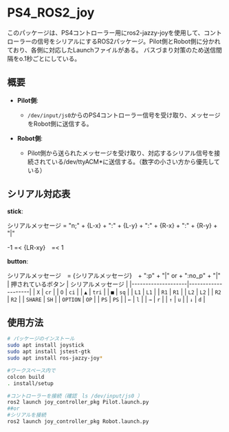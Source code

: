 # PS4_ROS2_joy

このパッケージは、PS4コントローラー用にros2-jazzy-joyを使用して、コントローラーの信号をシリアルにするROS2パッケージ。Pilot側とRobot側に分かれており、各側に対応したLaunchファイルがある。
バスづまり対策のため送信間隔をo.1秒ごとにしている。

## 概要

- **Pilot側**:
  - `/dev/input/js0`からのPS4コントローラー信号を受け取り、メッセージをRobot側に送信する。

- **Robot側**:
  - Pilot側から送られたメッセージを受け取り、対応するシリアル信号を接続されている/dev/ttyACM*に送信する。（数字の小さい方から優先している）

## シリアル対応表
**stick**:

シリアルメッセージ = "n;" + {L-x} + ":" + {L-y} + ":" + {R-x} + ":" + {R-y} + "|"

-1 =< {LR-xy}　=< 1

**button**:

シリアルメッセージ　= {シリアルメッセージ}　+ ":p" + "|" or + ":no_p" + "|"
| 押されているボタン | シリアルメッセージ |
|--------------------|--------------------|
| `X`                | `cr`               |
| `O`                | `ci`               |
| `▲`                | `tri`              |
| `■`                | `sq`               |
| `L1`               | `L1`               |
| `R1`               | `R1`               |
| `L2`               | `L2`               |
| `R2`               | `R2`               |
| `SHARE`            | `SH`               |
| `OPTION`           | `OP`               |
| `PS`               | `PS`               |
| `←`                | `l`                |
| `→`                | `r`                |
| `↑`                | `u`                |
| `↓`                | `d`                |

## 使用方法

```bash
# パッケージのインストール
sudo apt install joystick
sudo apt install jstest-gtk
sudo apt install ros-jazzy-joy*

#ワークスペース内で
colcon build
. install/setup

#コントローラーを接続（確認　ls /dev/input/js0 ）
ros2 launch joy_controller_pkg Pilot.launch.py
##or
#シリアルを接続
ros2 launch joy_controller_pkg Robot.launch.py
```

